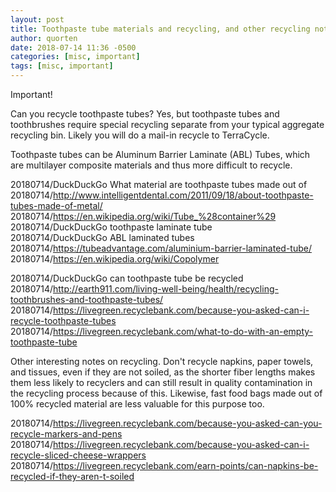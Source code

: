 ```yaml
---
layout: post
title: Toothpaste tube materials and recycling, and other recycling notes
author: quorten
date: 2018-07-14 11:36 -0500
categories: [misc, important]
tags: [misc, important]
---
```


Important!

Can you recycle toothpaste tubes?  Yes, but toothpaste tubes and
toothbrushes require special recycling separate from your typical
aggregate recycling bin.  Likely you will do a mail-in recycle to
TerraCycle.

Toothpaste tubes can be Aluminum Barrier Laminate (ABL) Tubes, which
are multilayer composite materials and thus more difficult to recycle.

20180714/DuckDuckGo What material are toothpaste tubes made out of  
20180714/http://www.intelligentdental.com/2011/09/18/about-toothpaste-tubes-made-of-metal/  
20180714/https://en.wikipedia.org/wiki/Tube_%28container%29  
20180714/DuckDuckGo toothpaste laminate tube  
20180714/DuckDuckGo ABL laminated tubes  
20180714/https://tubeadvantage.com/aluminium-barrier-laminated-tube/  
20180714/https://en.wikipedia.org/wiki/Copolymer

20180714/DuckDuckGo can toothpaste tube be recycled  
20180714/http://earth911.com/living-well-being/health/recycling-toothbrushes-and-toothpaste-tubes/  
20180714/https://livegreen.recyclebank.com/because-you-asked-can-i-recycle-toothpaste-tubes  
20180714/https://livegreen.recyclebank.com/what-to-do-with-an-empty-toothpaste-tube

<!-- more -->

Other interesting notes on recycling.  Don't recycle napkins, paper
towels, and tissues, even if they are not soiled, as the shorter fiber
lengths makes them less likely to recyclers and can still result in
quality contamination in the recycling process because of this.
Likewise, fast food bags made out of 100% recycled material are less
valuable for this purpose too.

20180714/https://livegreen.recyclebank.com/because-you-asked-can-you-recycle-markers-and-pens  
20180714/https://livegreen.recyclebank.com/because-you-asked-can-i-recycle-sliced-cheese-wrappers  
20180714/https://livegreen.recyclebank.com/earn-points/can-napkins-be-recycled-if-they-aren-t-soiled
